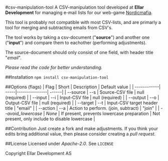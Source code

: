 #csv-manipulation-tool
A CSV-manipulation tool developed at **Ellar Development** for managing e-mail lists for our web-game [Nordicmafia](http://nordicmafia.org).

This tool is probably not compatible with most CSV-lists, and are primarly a tool for merging and subtracting emails from CSV's. 

The tool works by taking a csv-document ("**source**") and another one ("**input**") and compare them to eachother (performing adjustments). 

The source-document should only consist of one field, with header title "*email*".

*Please read the code for better understanding.*

##Installation
`npm install csv-manipulation-tool`

##Options (flags)
| Flag         | Short | Description     | Default value  |
| ------------| -----|---------------| ------|
| --source     | --s | Source-CSV file | null (required) |
| --input      | --i | Input-CSV file | null (required) |
| --output     | --o | Output-CSV file | null (required) |
| --target     | --t | Input-CSV target header title | "email" |
| --action     | --a | Action to perform. (join, subtract) | "join" |
| *--avoid_lowercase*      | *None* | If present, prevents lowercase preparation | Not present, only include to disable lowercase |


##Contribution
Just create a fork and make adjustments. If you think your edits bring additional value, then please consider creating a *pull request*.

##License
Licensed under *Apache-2.0*. See `LICENSE`

Copyright Ellar Development AS
